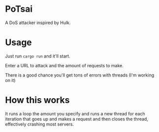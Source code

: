# PoTsai
A DoS attacker inspired by Hulk.

# Usage
Just run `cargo run` and it'll start.

Enter a URL to attack and the amount of requests to make.

There is a good chance you'll get tons of errors with threads (I'm working on it)

# How this works
It runs a loop the amount you specify and runs a new thread for each iteration that goes up and makes a request and then closes the thread, effectively crashing most servers.
